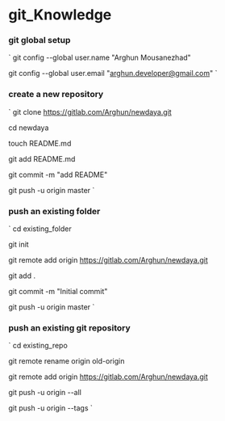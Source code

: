# git_Knowledge

### git global setup

`
git config --global user.name "Arghun Mousanezhad"

git config --global user.email "arghun.developer@gmail.com"
`

### create a new repository

`
git clone https://gitlab.com/Arghun/newdaya.git

cd newdaya

touch README.md

git add README.md

git commit -m "add README"

git push -u origin master
`

### push an existing folder

`
cd existing_folder

git init

git remote add origin https://gitlab.com/Arghun/newdaya.git

git add .

git commit -m "Initial commit"

git push -u origin master
`

### push an existing git repository

`
cd existing_repo

git remote rename origin old-origin

git remote add origin https://gitlab.com/Arghun/newdaya.git

git push -u origin --all

git push -u origin --tags
`
